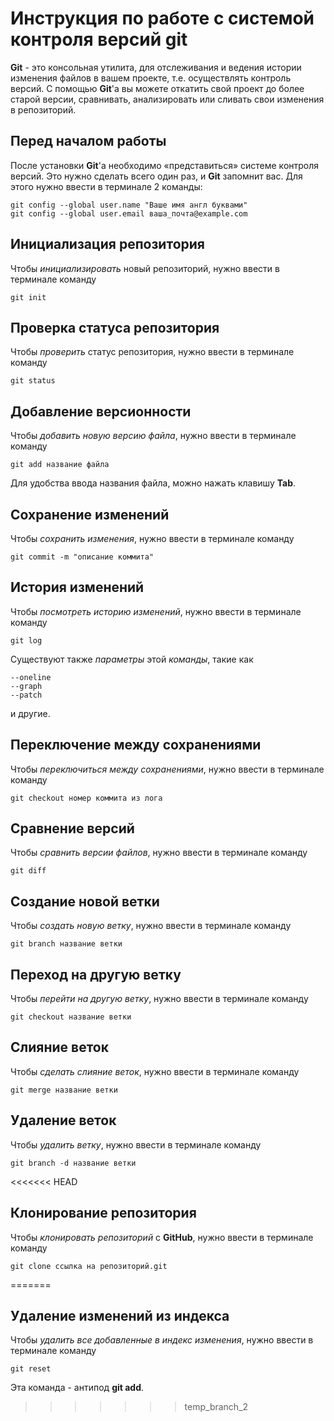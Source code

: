 # Инструкция по работе с системой контроля версий git

**Git** - это консольная утилита, для отслеживания и ведения истории изменения файлов в вашем проекте, т.е. осуществлять контроль версий. С помощью **Git**'a вы можете откатить свой проект до более старой версии, сравнивать, анализировать или сливать свои изменения в репозиторий.

## Перед началом работы

После установки **Git**'a необходимо «представиться» системе контроля версий. Это нужно сделать всего один раз, и **Git** запомнит вас. Для этого нужно ввести в терминале 2 команды:

    git config --global user.name "Ваше имя англ буквами"
    git config --global user.email ваша_почта@example.com



## Инициализация репозитория 


Чтобы *инициализировать* новый репозиторий, нужно ввести в терминале команду

    git init


## Проверка статуса репозитория

Чтобы *проверить* статус репозитория, нужно ввести в терминале команду  
    
    git status

## Добавление версионности

Чтобы *добавить новую версию файла*, нужно ввести в терминале команду

    git add название файла

Для удобства ввода названия файла, можно нажать клавишу **Tab**.

## Сохранение изменений

Чтобы *сохранить изменения*, нужно ввести в терминале команду

    git commit -m "описание коммита"

## История изменений

Чтобы *посмотреть историю изменений*, нужно ввести в терминале команду

    git log

Существуют также *параметры* этой *команды*, такие как

    --oneline
    --graph
    --patch

и другие.

## Переключение между сохранениями

Чтобы *переключиться между сохранениями*, нужно ввести в терминале команду 

    git checkout номер коммита из лога

## Сравнение версий

Чтобы *сравнить версии файлов*, нужно ввести в терминале команду

    git diff

## Создание новой ветки

Чтобы *создать новую ветку*, нужно ввести в терминале команду

    git branch название ветки

## Переход на другую ветку

Чтобы *перейти на другую ветку*, нужно ввести в терминале команду

    git checkout название ветки

## Слияние веток

Чтобы *сделать слияние веток*, нужно ввести в терминале команду

    git merge название ветки

## Удаление веток

Чтобы *удалить ветку*, нужно ввести в терминале команду

    git branch -d название ветки


<<<<<<< HEAD
## Клонирование репозитория

Чтобы *клонировать репозиторий* с **GitHub**, нужно ввести в терминале команду

    git clone ссылка на репозиторий.git
=======
## Удаление изменений из индекса

Чтобы *удалить все добавленные в индекс изменения*, нужно ввести в терминале команду

    git reset 

Эта команда - антипод **git add**.
>>>>>>> temp_branch_2
